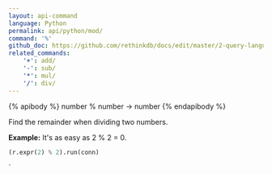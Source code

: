 ```yaml
---
layout: api-command 
language: Python
permalink: api/python/mod/
command: '%'
github_doc: https://github.com/rethinkdb/docs/edit/master/2-query-language/api/python/math-and-logic/mod.md
related_commands:
    '+': add/
    '-': sub/
    '*': mul/
    '/': div/
---
```


{% apibody %}
number % number → number
{% endapibody %}

Find the remainder when dividing two numbers.

__Example:__ It's as easy as 2 % 2 = 0.

```py
(r.expr(2) % 2).run(conn)
```

`
